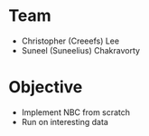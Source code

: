 # Team
- Christopher (Creeefs) Lee
- Suneel (Suneelius) Chakravorty

# Objective
- Implement NBC from scratch
- Run on interesting data
